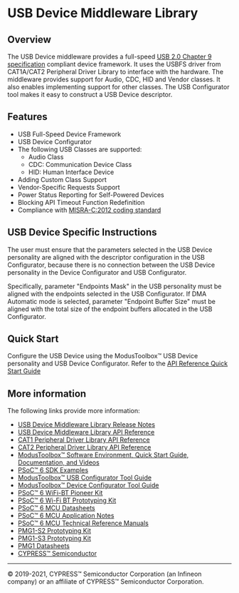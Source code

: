 # USB Device Middleware Library

## Overview

The USB Device middleware provides a full-speed
[USB 2.0 Chapter 9 specification](https://usb.org/document-library/usb-20-specification)
compliant device framework. It uses the USBFS driver from
CAT1A/CAT2 Peripheral Driver Library to interface with the hardware.
The middleware provides support for Audio, CDC, HID and Vendor classes.
It also enables implementing support for other classes. The USB Configurator
tool makes it easy to construct a USB Device descriptor.

## Features

* USB Full-Speed Device Framework
* USB Device Configurator
* The following USB Classes are supported:
  * Audio Class
  * CDC: Communication Device Class
  * HID: Human Interface Device
* Adding Custom Class Support
* Vendor-Specific Requests Support
* Power Status Reporting for Self-Powered Devices
* Blocking API Timeout Function Redefinition
* Compliance with [MISRA-C:2012 coding standard](https://www.misra.org.uk/)

## USB Device Specific Instructions

The user must ensure that the parameters selected in the USB Device personality
are aligned with the descriptor configuration in the USB Configurator, because
there is no connection between the USB Device personality in the Device
Configurator and USB Configurator.

Specifically, parameter "Endpoints Mask" in the USB personality must be aligned
with the endpoints selected in the USB Configurator. If DMA Automatic mode is
selected, parameter  "Endpoint Buffer Size" must be aligned with the total size
of the endpoint buffers allocated in the USB Configurator.

## Quick Start

Configure the USB Device using the ModusToolbox™ USB Device personality and
USB Device Configurator. Refer to the
[API Reference Quick Start Guide](https://infineon.github.io/usbdev/usbfs_dev_api_reference_manual/html/index.html)

## More information

The following links provide more information:

* [USB Device Middleware Library Release Notes](./RELEASE.md)
* [USB Device Middleware Library API Reference](https://infineon.github.io/usbdev/usbfs_dev_api_reference_manual/html/index.html)
* [CAT1 Peripheral Driver Library API Reference](https://infineon.github.io/mtb-pdl-cat1/pdl_api_reference_manual/html/index.html)
* [CAT2 Peripheral Driver Library API Reference](https://infineon.github.io/mtb-pdl-cat2/pdl_api_reference_manual/html/index.html)
* [ModusToolbox™ Software Environment, Quick Start Guide, Documentation, and Videos](https://www.cypress.com/products/modustoolbox-software-environment)
* [PSoC™ 6 SDK Examples](https://github.com/Infineon?q=mtb-example-psoc6%20NOT%20Deprecated)
* [ModusToolbox™ USB Configurator Tool Guide](https://www.cypress.com/ModusToolboxUSBConfig)
* [ModusToolbox™ Device Configurator Tool Guide](https://www.cypress.com/ModusToolboxDeviceConfig)
* [PSoC™ 6 WiFi-BT Pioneer Kit](http://www.cypress.com/CY8CKIT-062-WiFi-BT)
* [PSoC™ 6 Wi-Fi BT Prototyping Kit](http://www.cypress.com/cy8cproto-062-4343w)
* [PSoC™ 6 MCU Datasheets](http://www.cypress.com/psoc6ds)
* [PSoC™ 6 MCU Application Notes](http://www.cypress.com/psoc6an)
* [PSoC™ 6 MCU Technical Reference Manuals](http://www.cypress.com/psoc6trm)
* [PMG1-S2 Prototyping Kit](http://www.cypress.com/CY7112)
* [PMG1-S3 Prototyping Kit](http://www.cypress.com/CY7113)
* [PMG1 Datasheets](https://www.cypress.com/PMG1DS)
* [CYPRESS™ Semiconductor](http://www.cypress.com)

---
© 2019-2021, CYPRESS™ Semiconductor Corporation (an Infineon company)
or an affiliate of CYPRESS™ Semiconductor Corporation.
